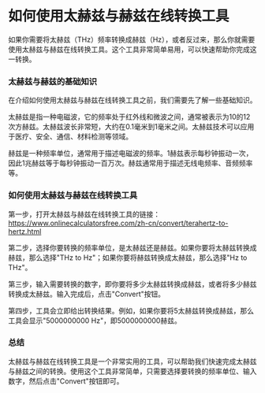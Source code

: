 如何使用太赫兹与赫兹在线转换工具
================

如果你需要将太赫兹（THz）频率转换成赫兹（Hz），或者反过来，那么你就需要使用太赫兹与赫兹在线转换工具。这个工具非常简单易用，可以快速帮助你完成这一转换。

### 太赫兹与赫兹的基础知识

在介绍如何使用太赫兹与赫兹在线转换工具之前，我们需要先了解一些基础知识。

太赫兹是指一种电磁波，它的频率处于红外线和微波之间，通常被表示为10的12次方赫兹。太赫兹波长非常短，大约在0.1毫米到1毫米之间。太赫兹技术可以应用于医疗、安全、通信、材料检测等领域。

赫兹是一种频率单位，通常用于描述电磁波的频率。1赫兹表示每秒钟振动一次，因此1兆赫兹等于每秒钟振动一百万次。赫兹通常用于描述无线电频率、音频频率等。

### 如何使用太赫兹与赫兹在线转换工具

第一步，打开太赫兹与赫兹在线转换工具的链接：<https://www.onlinecalculatorsfree.com/zh-cn/convert/terahertz-to-hertz.html>

第二步，选择你要转换的频率单位，是太赫兹还是赫兹。如果你要将太赫兹转换成赫兹，那么选择"THz to Hz"；如果你要将赫兹转换成太赫兹，那么选择"Hz to THz"。

第三步，输入需要转换的数字，即你要将多少太赫兹转换成赫兹，或者将多少赫兹转换成太赫兹。输入完成后，点击"Convert"按钮。

第四步，工具会立即给出转换结果。例如，如果你要将5太赫兹转换成赫兹，那么工具会显示"5000000000 Hz"，即5000000000赫兹。

### 总结

太赫兹与赫兹在线转换工具是一个非常实用的工具，可以帮助我们快速完成太赫兹与赫兹之间的转换。使用这个工具非常简单，只需要选择要转换的频率单位、输入数字，然后点击"Convert"按钮即可。